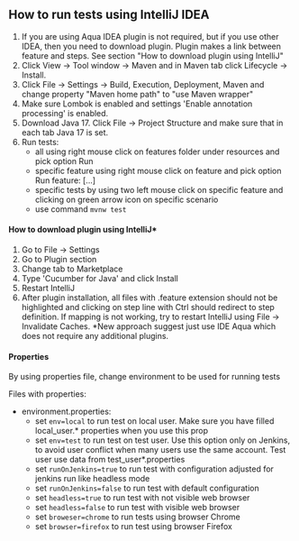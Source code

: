 ## How to run tests using IntelliJ IDEA

1. If you are using Aqua IDEA plugin is not required, but if you use other IDEA, then you need to download plugin. Plugin makes a link between feature and steps. See section "How to download plugin using
   IntelliJ"
2. Click View -> Tool window -> Maven and in Maven tab click Lifecycle -> Install.
3. Click File -> Settings -> Build, Execution, Deployment, Maven and change property "Maven home path" to "use Maven
   wrapper"
4. Make sure Lombok is enabled and settings 'Enable annotation processing' is enabled.
5. Download Java 17. Click File -> Project Structure and make sure that in each tab Java 17 is set.
6. Run tests:
    - all using right mouse click on features folder under resources and pick option Run
    - specific feature using right mouse click on feature and pick option Run feature: [...]
    - specific tests by using two left mouse click on specific feature and clicking on green arrow icon on specific
      scenario
    - use command `mvnw test`

#### How to download plugin using IntelliJ*

1. Go to File -> Settings
2. Go to Plugin section
3. Change tab to Marketplace
4. Type 'Cucumber for Java' and click Install
5. Restart IntelliJ
6. After plugin installation, all files with .feature extension should not be highlighted and clicking on step line with
   Ctrl should redirect to step definition. If mapping is not working, try to restart IntelliJ using File -> Invalidate
   Caches.
   *New approach suggest just use IDE Aqua which does not require any additional plugins.

#### Properties

By using properties file, change environment to be used for running tests

Files with properties:

- environment.properties:
    - set `env=local` to run test on local user. Make sure you have filled local_user.* properties when you use this prop
    - set `env=test` to run test on test user. Use this option only on Jenkins, to avoid user conflict when many users use the same account. Test user use data from test_user*.properties
    - set `runOnJenkins=true` to run test with configuration adjusted for jenkins run like headless mode
    - set `runOnJenkins=false` to run test with default configuration
    - set `headless=true` to run test with not visible web browser
    - set `headless=false` to run test with visible web browser
    - set `broweser=chrome` to run tests using browser Chrome
    - set `browser=firefox` to run test using browser Firefox